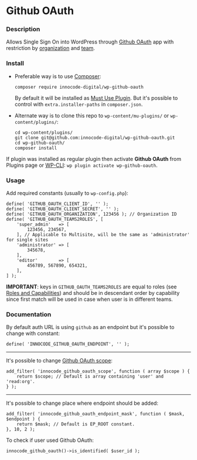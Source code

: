 # Github OAuth

### Description

Allows Single Sign On into WordPress through [Github OAuth](https://developer.github.com/apps/building-oauth-apps/authorizing-oauth-apps/)
app with restriction by [organization](https://help.github.com/en/github/setting-up-and-managing-organizations-and-teams/about-organizations)
and [team](https://help.github.com/en/github/setting-up-and-managing-organizations-and-teams/about-teams).

### Install

- Preferable way is to use [Composer](https://getcomposer.org/):

    ````
    composer require innocode-digital/wp-github-oauth
    ````

    By default it will be installed as [Must Use Plugin](https://codex.wordpress.org/Must_Use_Plugins).
    But it's possible to control with `extra.installer-paths` in `composer.json`.

- Alternate way is to clone this repo to `wp-content/mu-plugins/` or `wp-content/plugins/`:

    ````
    cd wp-content/plugins/
    git clone git@github.com:innocode-digital/wp-github-oauth.git
    cd wp-github-oauth/
    composer install
    ````

If plugin was installed as regular plugin then activate **Github OAuth** from Plugins page 
or [WP-CLI](https://make.wordpress.org/cli/handbook/): `wp plugin activate wp-github-oauth`.

### Usage

Add required constants (usually to `wp-config.php`):

````
define( 'GITHUB_OAUTH_CLIENT_ID', '' );
define( 'GITHUB_OAUTH_CLIENT_SECRET', '' );
define( 'GITHUB_OAUTH_ORGANIZATION', 123456 ); // Organization ID
define( 'GITHUB_OAUTH_TEAMS2ROLES', [
    'super_admin'   => [
        123456, 234567,
    ], // Applicable to Multisite, will be the same as 'administrator' for single sites
    'administrator' => [
        345678,
    ],
    'editor'        => [
        456789, 567890, 654321,
    ],
] );
````
 
**IMPORTANT**: keys in `GITHUB_OAUTH_TEAMS2ROLES` are equal to roles (see
[Roles and Capabilities](https://wordpress.org/support/article/roles-and-capabilities/)) and should be
in descendant order by capability since first match will be used in case when user is in different teams.
    
### Documentation

By default auth URL is using `github` as an endpoint but it's possible to change with constant:

```
define( 'INNOCODE_GITHUB_OAUTH_ENDPOINT', '' );
```

---

It's possible to change [Github OAuth scope](https://developer.github.com/apps/building-oauth-apps/understanding-scopes-for-oauth-apps/):

````
add_filter( 'innocode_github_oauth_scope', function ( array $scope ) {
    return $scope; // Default is array containing 'user' and 'read:org'.
} );
````

---

It's possible to change place where endpoint should be added:

````
add_filter( 'innocode_github_oauth_endpoint_mask', function ( $mask, $endpoint ) {
    return $mask; // Default is EP_ROOT constant.
}, 10, 2 );
````

To check if user used Github OAuth:

````
innocode_github_oauth()->is_identified( $user_id );
````
